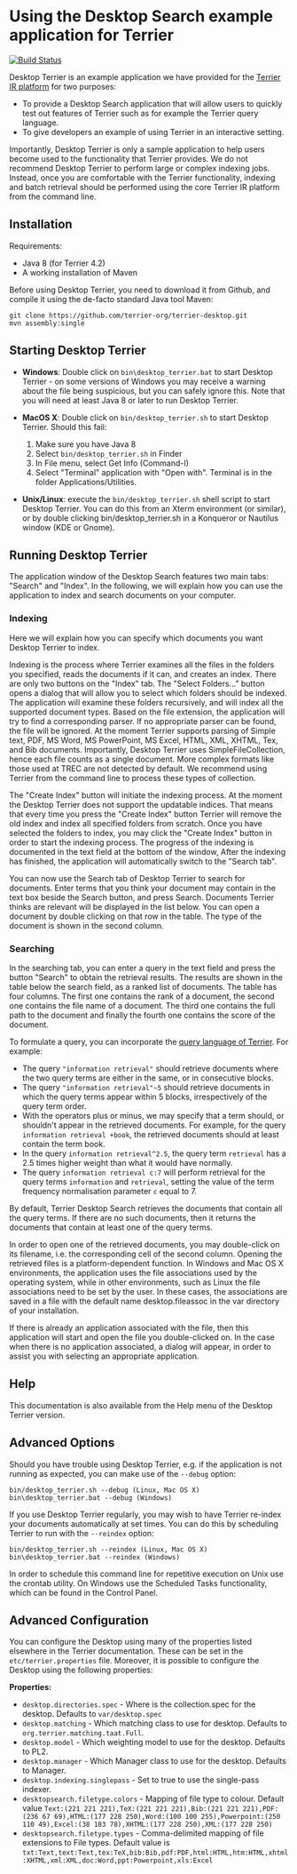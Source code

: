 # Using the Desktop Search example application for Terrier

[![Build Status](https://travis-ci.org/terrier-org/terrier-desktop.svg?branch=master)](https://travis-ci.org/terrier-org/terrier-desktop)

Desktop Terrier is an example application we have provided for the [Terrier IR platform](http://terrier.org) for two purposes:

*   To provide a Desktop Search application that will allow users to quickly test out features of Terrier such as for example the Terrier query language.
*   To give developers an example of using Terrier in an interactive setting.

Importantly, Desktop Terrier is only a sample application to help users become used to the functionality that Terrier provides. We do not recommend Desktop Terrier to perform large or complex indexing jobs. Instead, once you are comfortable with the Terrier functionality, indexing and batch retrieval should be performed using the core Terrier IR platform from the command line.

## Installation

Requirements:
*   Java 8 (for Terrier 4.2)
*   A working installation of Maven

Before using Desktop Terrier, you need to download it from Github, and compile it using the de-facto standard Java tool Maven:

	git clone https://github.com/terrier-org/terrier-desktop.git
	mvn assembly:single	

## Starting Desktop Terrier

*   **Windows**: Double click on `bin\desktop_terrier.bat` to start Desktop Terrier - on some versions of Windows you may receive a warning about the file being suspicious, but you can safely ignore this. Note that you will need at least Java 8 or later to run Desktop Terrier.

*   **MacOS X**: Double click on `bin/desktop_terrier.sh` to start Desktop Terrier. Should this fail:
    1.  Make sure you have Java 8
    2.  Select `bin/desktop_terrier.sh` in Finder
    3.  In File menu, select Get Info (Command-I)
    4.  Select "Terminal" application with "Open with". Terminal is in the folder Applications/Utilities.  

*   **Unix/Linux**: execute the `bin/desktop_terrier.sh` shell script to start Desktop Terrier. You can do this from an Xterm environment (or similar), or by double clicking bin/desktop_terrier.sh in a Konqueror or Nautilus window (KDE or Gnome).

## Running Desktop Terrier

The application window of the Desktop Search features two main tabs: "Search" and "Index". In the following, we will explain how you can use the application to index and search documents on your computer.

### Indexing

Here we will explain how you can specify which documents you want Desktop Terrier to index.

Indexing is the process where Terrier examines all the files in the folders you specified, reads the documents if it can, and creates an index. There are only two buttons on the "Index" tab. The "Select Folders..." button opens a dialog that will allow you to select which folders should be indexed. The application will examine these folders recursively, and will index all the supported document types. Based on the file extension, the application will try to find a corresponding parser. If no appropriate parser can be found, the file will be ignored. At the moment Terrier supports parsing of Simple text, PDF, MS Word, MS PowerPoint, MS Excel, HTML, XML, XHTML, Tex, and Bib documents. Importantly, Desktop Terrier uses SimpleFileCollection, hence each file counts as a single document. More complex formats like those used at TREC are not detected by default. We recommend using Terrier from the command line to process these types of collection.

The "Create Index" button will initiate the indexing process. At the moment the Desktop Terrier does not support the updatable indices. That means that every time you press the "Create Index" button Terrier will remove the old index and index all specified folders from scratch. Once you have selected the folders to index, you may click the "Create Index" button in order to start the indexing process. The progress of the indexing is documented in the text field at the bottom of the window, After the indexing has finished, the application will automatically switch to the "Search tab".

You can now use the Search tab of Desktop Terrier to search for documents. Enter terms that you think your document may contain in the text box beside the Search button, and press Search. Documents Terrier thinks are relevant will be displayed in the list below. You can open a document by double clicking on that row in the table. The type of the document is shown in the second column.

### Searching

In the searching tab, you can enter a query in the text field and press the button "Search" to obtain the retrieval results. The results are shown in the table below the search field, as a ranked list of documents. The table has four columns. The first one contains the rank of a document, the second one contains the file name of a document. The third one contains the full path to the document and finally the fourth one contains the score of the document.

To formulate a query, you can incorporate the [query language of Terrier](http://terrier.org/docs/current/querylanguage.html). For example:

*   The query `"information retrieval"` should retrieve documents where the two query terms are either in the same, or in consecutive blocks.
*   The query `"information retrieval"~5` should retrieve documents in which the query terms appear within 5 blocks, irrespectively of the query term order.
*   With the operators plus or minus, we may specify that a term should, or shouldn't appear in the retrieved documents. For example, for the query `information retrieval +book`, the retrieved documents should at least contain the term book.
*   In the query `information retrieval^2.5`, the query term `retrieval` has a 2.5 times higher weight than what it would have normally.
*   The query `information retrieval c:7` will perform retrieval for the query terms `information` and `retrieval`, setting the value of the term frequency normalisation parameter `c` equal to 7.

By default, Terrier Desktop Search retrieves the documents that contain all the query terms. If there are no such documents, then it returns the documents that contain at least one of the query terms.

In order to open one of the retrieved documents, you may double-click on its filename, i.e. the corresponding cell of the second column. Opening the retrieved files is a platform-dependent function. In Windows and Mac OS X environments, the application uses the file associations used by the operating system, while in other environments, such as Linux the file associations need to be set by the user. In these cases, the associations are saved in a file with the default name desktop.fileassoc in the var directory of your installation.

If there is already an application associated with the file, then this application will start and open the file you double-clicked on. In the case when there is no application associated, a dialog will appear, in order to assist you with selecting an appropriate application.

## Help

This documentation is also available from the Help menu of the Desktop Terrier version.

## Advanced Options

Should you have trouble using Desktop Terrier, e.g. if the application is not running as expected, you can make use of the `--debug` option:

	bin/desktop_terrier.sh --debug (Linux, Mac OS X)
	bin\desktop_terrier.bat --debug (Windows)

If you use Desktop Terrier regularly, you may wish to have Terrier re-index your documents automatically at set times. You can do this by scheduling Terrier to run with the `--reindex` option:

	bin/desktop_terrier.sh --reindex (Linux, Mac OS X)
	bin\desktop_terrier.bat --reindex (Windows)

In order to schedule this command line for repetitive execution on Unix use the crontab utility. On Windows use the Scheduled Tasks functionality, which can be found in the Control Panel.

## Advanced Configuration

You can configure the Desktop using many of the properties listed elsewhere in the Terrier documentation. These can be set in the `etc/terrier.properties` file. Moreover, it is possible to configure the Desktop using the following properties:

**Properties:**

*   `desktop.directories.spec` - Where is the collection.spec for the desktop. Defaults to `var/desktop.spec`
*   `desktop.matching` - Which matching class to use for desktop. Defaults to `org.terrier.matching.taat.Full`.
*   `desktop.model` - Which weighting model to use for the desktop. Defaults to PL2.
*   `desktop.manager` - Which Manager class to use for the desktop. Defaults to Manager.
*   `desktop.indexing.singlepass` - Set to true to use the single-pass indexer.
*   `desktopsearch.filetype.colors` - Mapping of file type to colour. Default value `Text:(221 221 221),TeX:(221 221 221),Bib:(221 221 221),PDF:(236 67 69),HTML:(177 228 250),Word:(100 100 255),Powerpoint:(250 110 49),Excel:(38 183 78),XHTML:(177 228 250),XML:(177 228 250)`
*   `desktopsearch.filetype.types` - Comma-delimited mapping of file extensions to File types. Default value is `txt:Text,text:Text,tex:TeX,bib:Bib,pdf:PDF,html:HTML,htm:HTML,xhtml:XHTML,xml:XML,doc:Word,ppt:Powerpoint,xls:Excel`
